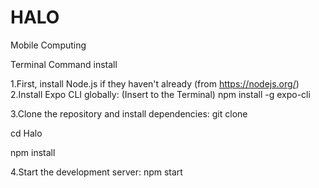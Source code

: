 # HALO
Mobile Computing


Terminal Command install


1.First, install Node.js if they haven't already (from https://nodejs.org/)
2.Install Expo CLI globally:
(Insert to the Terminal)
npm install -g expo-cli

3.Clone the repository and install dependencies:
git clone <your-repository-url>

cd Halo

npm install

4.Start the development server:
npm start
